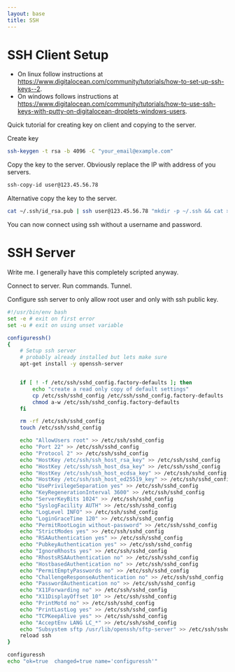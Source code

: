 ```yaml
---
layout: base
title: SSH
---
```


# SSH Client Setup
* On linux follow instructions at https://www.digitalocean.com/community/tutorials/how-to-set-up-ssh-keys--2.
* On windows follows instructions at https://www.digitalocean.com/community/tutorials/how-to-use-ssh-keys-with-putty-on-digitalocean-droplets-windows-users.

Quick tutorial for creating key on client and copying to the server.

Create key
```bash
ssh-keygen -t rsa -b 4096 -C "your_email@example.com"
```
Copy the key to the server.  Obviously replace the IP with address of you servers.
```bash
ssh-copy-id user@123.45.56.78
```
Alternative copy the key to the server.
```bash
cat ~/.ssh/id_rsa.pub | ssh user@123.45.56.78 "mkdir -p ~/.ssh && cat >>  ~/.ssh/authorized_keys"
```

You can now connect using ssh without a username and password.

# SSH Server
Write me.  I generally have this completely scripted anyway.

Connect to server.  Run commands.  Tunnel.

Configure ssh server to only allow root user and only with ssh public key.
```bash
#!/usr/bin/env bash
set -e # exit on first error
set -u # exit on using unset variable

configuressh()
{
	# Setup ssh server
	# probably already installed but lets make sure
	apt-get install -y openssh-server


	if [ ! -f /etc/ssh/sshd_config.factory-defaults ]; then
    	echo "create a read only copy of default settings"
    	cp /etc/ssh/sshd_config /etc/ssh/sshd_config.factory-defaults
		chmod a-w /etc/ssh/sshd_config.factory-defaults
	fi

	rm -rf /etc/ssh/sshd_config
	touch /etc/ssh/sshd_config

	echo "AllowUsers root" >> /etc/ssh/sshd_config
	echo "Port 22" >> /etc/ssh/sshd_config
	echo "Protocol 2" >> /etc/ssh/sshd_config
	echo "HostKey /etc/ssh/ssh_host_rsa_key" >> /etc/ssh/sshd_config
	echo "HostKey /etc/ssh/ssh_host_dsa_key" >> /etc/ssh/sshd_config
	echo "HostKey /etc/ssh/ssh_host_ecdsa_key" >> /etc/ssh/sshd_config
	echo "HostKey /etc/ssh/ssh_host_ed25519_key" >> /etc/ssh/sshd_config
	echo "UsePrivilegeSeparation yes" >> /etc/ssh/sshd_config
	echo "KeyRegenerationInterval 3600" >> /etc/ssh/sshd_config
	echo "ServerKeyBits 1024" >> /etc/ssh/sshd_config
	echo "SyslogFacility AUTH" >> /etc/ssh/sshd_config
	echo "LogLevel INFO" >> /etc/ssh/sshd_config
	echo "LoginGraceTime 120" >> /etc/ssh/sshd_config
	echo "PermitRootLogin without-password" >> /etc/ssh/sshd_config
	echo "StrictModes yes" >> /etc/ssh/sshd_config
	echo "RSAAuthentication yes" >> /etc/ssh/sshd_config
	echo "PubkeyAuthentication yes" >> /etc/ssh/sshd_config
	echo "IgnoreRhosts yes" >> /etc/ssh/sshd_config
	echo "RhostsRSAAuthentication no" >> /etc/ssh/sshd_config
	echo "HostbasedAuthentication no" >> /etc/ssh/sshd_config
	echo "PermitEmptyPasswords no" >> /etc/ssh/sshd_config
	echo "ChallengeResponseAuthentication no" >> /etc/ssh/sshd_config
	echo "PasswordAuthentication no" >> /etc/ssh/sshd_config
	echo "X11Forwarding no" >> /etc/ssh/sshd_config
	echo "X11DisplayOffset 10" >> /etc/ssh/sshd_config
	echo "PrintMotd no" >> /etc/ssh/sshd_config
	echo "PrintLastLog yes" >> /etc/ssh/sshd_config
	echo "TCPKeepAlive yes" >> /etc/ssh/sshd_config
	echo "AcceptEnv LANG LC_*" >> /etc/ssh/sshd_config
	echo "Subsystem sftp /usr/lib/openssh/sftp-server" >> /etc/ssh/sshd_config
	reload ssh
}

configuressh
echo "ok=true  changed=true name='configuressh'" 
```